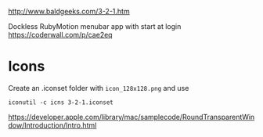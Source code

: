 http://www.baldgeeks.com/3-2-1.htm

Dockless RubyMotion menubar app with start at login https://coderwall.com/p/cae2eq

# Icons

Create an .iconset folder with `icon_128x128.png` and use

    iconutil -c icns 3-2-1.iconset


https://developer.apple.com/library/mac/samplecode/RoundTransparentWindow/Introduction/Intro.html